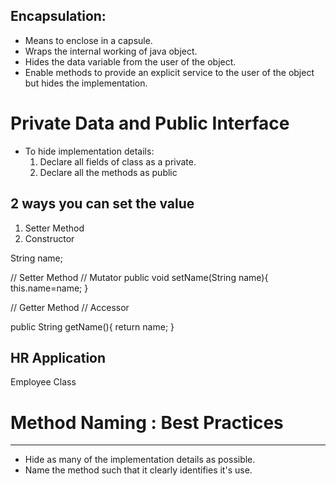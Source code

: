 Encapsulation:
--------------
- Means to enclose in a capsule.
- Wraps the internal working of java object.
- Hides the data variable from the user of the object.
- Enable methods to provide an explicit service to the user of the object but hides the implementation.

# Private Data and Public Interface
  - To hide implementation details:
    1. Declare all fields of class as a private.
    2. Declare all the methods as public
    
2 ways you can set the value
----------------------------
1. Setter Method
2. Constructor

String name;

// Setter Method  // Mutator
public void setName(String name){
this.name=name;
}

// Getter Method // Accessor

public String getName(){
return name;
}

HR Application
---------------
Employee Class

# Method Naming : Best Practices
---------------------------------
- Hide as many of the implementation details as possible.
- Name the method such that it clearly identifies it's use.































